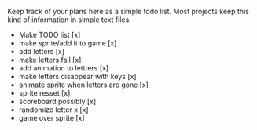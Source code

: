 Keep track of your plans here as a simple todo list. Most projects keep this kind of information in simple text files.

- Make TODO list [x]
- make sprite/add it to game [x]
- add letters [x]
- make letters fall [x]
- add animation to lettters [x]
- make letters disappear with keys [x]
- animate sprite when letters are gone [x]
- sprite resset [x]
- scoreboard possibly [x]
- randomize letter x [x]
- game over sprite [x]
